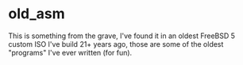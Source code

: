 # old_asm
This is something from the grave, I've found it in an oldest FreeBSD 5 custom ISO I've build 21+ years ago, those are some of the oldest "programs" I've ever written (for fun).
